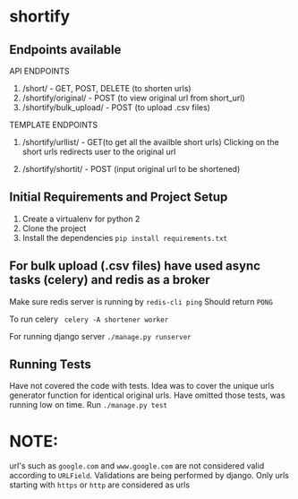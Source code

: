 # shortify

## Endpoints available

API ENDPOINTS
1. /short/ - GET, POST, DELETE (to shorten urls)
2. /shortify/original/ - POST (to view original url from short_url)
3. /shortify/bulk_upload/ - POST (to upload .csv files)

TEMPLATE ENDPOINTS
1. /shortify/urllist/ - GET(to get all the availble short urls)
  Clicking on the short urls redirects user to the original url
  
2. /shortify/shortit/ - POST (input original url to be shortened)

## Initial Requirements and Project Setup

1. Create a virtualenv for python 2
2. Clone the project
3. Install the dependencies ```pip install requirements.txt```

## For bulk upload (.csv files) have used async tasks (celery) and redis as a broker
Make sure redis server is running by
```redis-cli ping```
Should return ```PONG```

To run celery 
``` celery -A shortener worker```

For running django server ```./manage.py runserver```

## Running Tests

Have not covered the code with tests. Idea was to cover the unique urls generator function for identical original urls.
Have omitted those tests, was running low on time.
Run ```./manage.py test```

# NOTE:

url's such as `google.com` and `www.google.com` are not considered valid according to `URLField`.
Validations are being performed by django. Only urls starting with `https` or `http` are considered as urls
